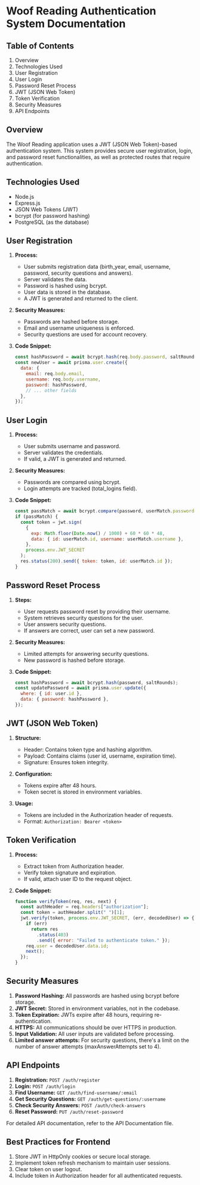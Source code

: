 # Woof Reading Authentication System Documentation

## Table of Contents

1. Overview
2. Technologies Used
3. User Registration
4. User Login
5. Password Reset Process
6. JWT (JSON Web Token)
7. Token Verification
8. Security Measures
9. API Endpoints

## Overview

The Woof Reading application uses a JWT (JSON Web Token)-based authentication system. This system provides secure user registration, login, and password reset functionalities, as well as protected routes that require authentication.

## Technologies Used

- Node.js
- Express.js
- JSON Web Tokens (JWT)
- bcrypt (for password hashing)
- PostgreSQL (as the database)

## User Registration

1. **Process:**

   - User submits registration data (birth_year, email, username, password, security questions and answers).
   - Server validates the data.
   - Password is hashed using bcrypt.
   - User data is stored in the database.
   - A JWT is generated and returned to the client.

2. **Security Measures:**

   - Passwords are hashed before storage.
   - Email and username uniqueness is enforced.
   - Security questions are used for account recovery.

3. **Code Snippet:**
   ```javascript
   const hashPassword = await bcrypt.hash(req.body.password, saltRounds);
   const newUser = await prisma.user.create({
     data: {
       email: req.body.email,
       username: req.body.username,
       password: hashPassword,
       // ... other fields
     },
   });
   ```

## User Login

1. **Process:**

   - User submits username and password.
   - Server validates the credentials.
   - If valid, a JWT is generated and returned.

2. **Security Measures:**

   - Passwords are compared using bcrypt.
   - Login attempts are tracked (total_logins field).

3. **Code Snippet:**
   ```javascript
   const passMatch = await bcrypt.compare(password, userMatch.password);
   if (passMatch) {
     const token = jwt.sign(
       {
         exp: Math.floor(Date.now() / 1000) + 60 * 60 * 48,
         data: { id: userMatch.id, username: userMatch.username },
       },
       process.env.JWT_SECRET
     );
     res.status(200).send({ token: token, id: userMatch.id });
   }
   ```

## Password Reset Process

1. **Steps:**

   - User requests password reset by providing their username.
   - System retrieves security questions for the user.
   - User answers security questions.
   - If answers are correct, user can set a new password.

2. **Security Measures:**

   - Limited attempts for answering security questions.
   - New password is hashed before storage.

3. **Code Snippet:**
   ```javascript
   const hashPassword = await bcrypt.hash(password, saltRounds);
   const updatePassword = await prisma.user.update({
     where: { id: user.id },
     data: { password: hashPassword },
   });
   ```

## JWT (JSON Web Token)

1. **Structure:**

   - Header: Contains token type and hashing algorithm.
   - Payload: Contains claims (user id, username, expiration time).
   - Signature: Ensures token integrity.

2. **Configuration:**

   - Tokens expire after 48 hours.
   - Token secret is stored in environment variables.

3. **Usage:**
   - Tokens are included in the Authorization header of requests.
   - Format: `Authorization: Bearer <token>`

## Token Verification

1. **Process:**

   - Extract token from Authorization header.
   - Verify token signature and expiration.
   - If valid, attach user ID to the request object.

2. **Code Snippet:**
   ```javascript
   function verifyToken(req, res, next) {
     const authHeader = req.headers["authorization"];
     const token = authHeader.split(" ")[1];
     jwt.verify(token, process.env.JWT_SECRET, (err, decodedUser) => {
       if (err)
         return res
           .status(403)
           .send({ error: "Failed to authenticate token." });
       req.user = decodedUser.data.id;
       next();
     });
   }
   ```

## Security Measures

1. **Password Hashing:** All passwords are hashed using bcrypt before storage.
2. **JWT Secret:** Stored in environment variables, not in the codebase.
3. **Token Expiration:** JWTs expire after 48 hours, requiring re-authentication.
4. **HTTPS:** All communications should be over HTTPS in production.
5. **Input Validation:** All user inputs are validated before processing.
6. **Limited answer attempts:** For security questions, there's a limit on the number of answer attempts (maxAnswerAttempts set to 4).

## API Endpoints

1. **Registration:** `POST /auth/register`
2. **Login:** `POST /auth/login`
3. **Find Username:** `GET /auth/find-username/:email`
4. **Get Security Questions:** `GET /auth/get-questions/:username`
5. **Check Security Answers:** `POST /auth/check-answers`
6. **Reset Password:** `PUT /auth/reset-password`

For detailed API documentation, refer to the API Documentation file.

## Best Practices for Frontend

1. Store JWT in HttpOnly cookies or secure local storage.
2. Implement token refresh mechanism to maintain user sessions.
3. Clear token on user logout.
4. Include token in Authorization header for all authenticated requests.
